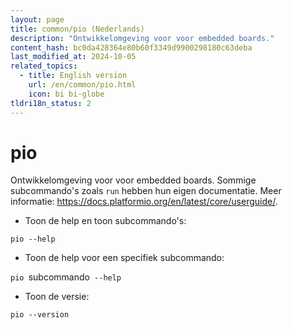 ```yaml
---
layout: page
title: common/pio (Nederlands)
description: "Ontwikkelomgeving voor voor embedded boards."
content_hash: bc0da428364e80b60f3349d9900298180c63deba
last_modified_at: 2024-10-05
related_topics:
  - title: English version
    url: /en/common/pio.html
    icon: bi bi-globe
tldri18n_status: 2
---
```

# pio

Ontwikkelomgeving voor voor embedded boards.
Sommige subcommando's zoals `run` hebben hun eigen documentatie.
Meer informatie: <https://docs.platformio.org/en/latest/core/userguide/>.

- Toon de help en toon subcommando's:

`pio --help`

- Toon de help voor een specifiek subcommando:

`pio `<span class="tldr-var badge badge-pill bg-dark-lm bg-white-dm text-white-lm text-dark-dm font-weight-bold">subcommando</span>` --help`

- Toon de versie:

`pio --version`
